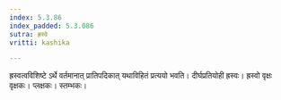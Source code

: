 ```yaml
---
index: 5.3.86
index_padded: 5.3.086
sutra: ह्रस्वे
vritti: kashika

---
```

ह्रस्वत्वविशिष्टे ऽर्थे वर्तमानात् प्रातिपदिकात् यथाविहितं प्रत्ययो भवति। दीर्घप्रतियोही ह्रस्वः। ह्रस्वो वृक्षः वृक्षकः। प्लक्षकः। स्तम्भकः।